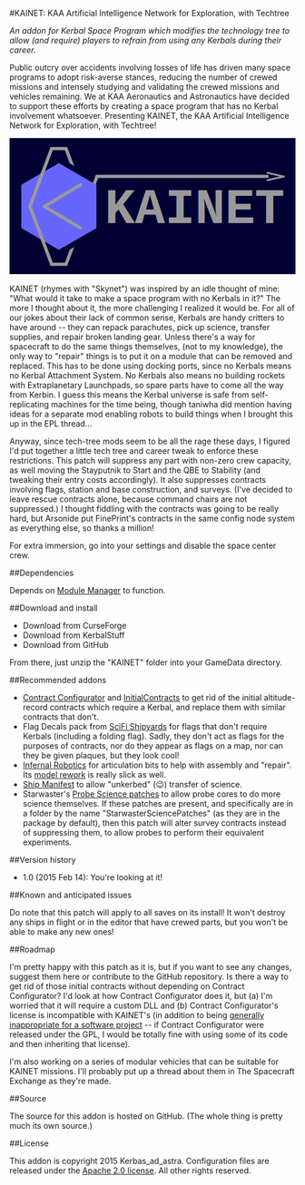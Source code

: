 #KAINET: KAA Artificial Intelligence Network for Exploration, with Techtree

*An addon for Kerbal Space Program which modifies the technology tree to allow (and require) players to refrain from using any Kerbals during their career.*

Public outcry over accidents involving losses of life has driven many space programs to adopt risk-averse stances, reducing the number of crewed missions and intensely studying and validating the crewed missions and vehicles remaining.  We at KAA Aeronautics and Astronautics have decided to support these efforts by creating a space program that has no Kerbal involvement whatsoever.  Presenting KAINET, the KAA Artificial Intelligence Network for Exploration, with Techtree!

![KAINET logo](https://github.com/Kerbas-ad-astra/KAINET/blob/master/KAINET%20logo.png)

KAINET (rhymes with "Skynet") was inspired by an idle thought of mine: "What would it take to make a space program with no Kerbals in it?"  The more I thought about it, the more challenging I realized it would be.  For all of our jokes about their lack of common sense, Kerbals are handy critters to have around -- they can repack parachutes, pick up science, transfer supplies, and repair broken landing gear.  Unless there's a way for spacecraft to do the same things themselves, (not to my knowledge), the only way to "repair" things is to put it on a module that can be removed and replaced.  This has to be done using docking ports, since no Kerbals means no Kerbal Attachment System.  No Kerbals also means no building rockets with Extraplanetary Launchpads, so spare parts have to come all the way from Kerbin.  I guess this means the Kerbal universe is safe from self-replicating machines for the time being, though taniwha did mention having ideas for a separate mod enabling robots to build things when I brought this up in the EPL thread...

Anyway, since tech-tree mods seem to be all the rage these days, I figured I'd put together a little tech tree and career tweak to enforce these restrictions.  This patch will suppress any part with non-zero crew capacity, as well moving the Stayputnik to Start and the QBE to Stability (and tweaking their entry costs accordingly).  It also suppresses contracts involving flags, station and base construction, and surveys.  (I've decided to leave rescue contracts alone, because command chairs are not suppressed.)  I thought fiddling with the contracts was going to be really hard, but Arsonide put FinePrint's contracts in the same config node system as everything else, so thanks a million!

For extra immersion, go into your settings and disable the space center crew.

##Dependencies

Depends on [Module Manager](http://forum.kerbalspaceprogram.com/threads/55219) to function.

##Download and install

* Download from CurseForge
* Download from KerbalStuff
* Download from GitHub

From there, just unzip the "KAINET" folder into your GameData directory.

##Recommended addons

* [Contract Configurator](http://forum.kerbalspaceprogram.com/threads/101604) and [InitialContracts](https://kerbalstuff.com/mod/577/InitialContracts) to get rid of the initial altitude-record contracts which require a Kerbal, and replace them with similar contracts that don't.
* Flag Decals pack from [SciFi Shipyards](http://forum.kerbalspaceprogram.com/threads/37908) for flags that don't require Kerbals (including a folding flag).  Sadly, they don't act as flags for the purposes of contracts, nor do they appear as flags on a map, nor can they be given plaques, but they look cool!
* [Infernal Robotics](http://forum.kerbalspaceprogram.com/threads/37707) for articulation bits to help with assembly and "repair".  Its [model rework](http://forum.kerbalspaceprogram.com/threads/65365) is really slick as well.
* [Ship Manifest](http://forum.kerbalspaceprogram.com/threads/62270) to allow "unkerbed" (:wink:) transfer of science.
* Starwaster's [Probe Science patches](http://forum.kerbalspaceprogram.com/threads/56137) to allow probe cores to do more science themselves.  If these patches are present, and specifically are in a folder by the name "StarwasterSciencePatches" (as they are in the package by default), then this patch will alter survey contracts instead of suppressing them, to allow probes to perform their equivalent experiments.

##Version history

* 1.0 (2015 Feb 14): You're looking at it!

##Known and anticipated issues

Do note that this patch will apply to all saves on its install!  It won't destroy any ships in flight or in the editor that have crewed parts, but you won't be able to make any new ones!

##Roadmap

I'm pretty happy with this patch as it is, but if you want to see any changes, suggest them here or contribute to the GitHub repository.  Is there a way to get rid of those initial contracts without depending on Contract Configurator?  I'd look at how Contract Configurator does it, but (a) I'm worried that it will require a custom DLL and (b) Contract Configurator's license is incompatible with KAINET's (in addition to being [generally inappropriate for a software project](https://wiki.creativecommons.org/Frequently_Asked_Questions#Can_I_apply_a_Creative_Commons_license_to_software.3F) -- if Contract Configurator were released under the GPL, I would be totally fine with using some of its code and then inheriting that license).

I'm also working on a series of modular vehicles that can be suitable for KAINET missions.  I'll probably put up a thread about them in The Spacecraft Exchange as they're made.

##Source

The source for this addon is hosted on GitHub.  (The whole thing is pretty much its own source.)

##License

This addon is copyright 2015 Kerbas_ad_astra.  Configuration files are released under the [Apache 2.0 license](https://www.apache.org/licenses/LICENSE-2.0).  All other rights reserved.
